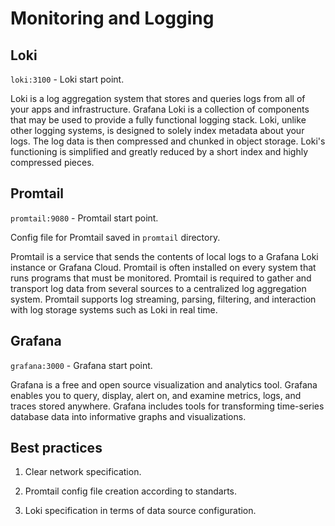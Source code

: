 # Monitoring and Logging

## Loki

`loki:3100` - Loki start point.

Loki is a log aggregation system that stores and queries logs from all of your apps and infrastructure. 
Grafana Loki is a collection of components that may be used to provide a fully functional logging stack. 
Loki, unlike other logging systems, is designed to solely index metadata about your logs. 
The log data is then compressed and chunked in object storage. 
Loki's functioning is simplified and greatly reduced by a short index and highly compressed pieces. 

## Promtail

`promtail:9080` - Promtail start point.

Config file for Promtail saved in `promtail` directory.

Promtail is a service that sends the contents of local logs to a Grafana Loki instance or Grafana Cloud. 
Promtail is often installed on every system that runs programs that must be monitored. 
Promtail is required to gather and transport log data from several sources to a centralized log aggregation system. 
Promtail supports log streaming, parsing, filtering, and interaction with log storage systems such as Loki in real time.

## Grafana

`grafana:3000` - Grafana start point.

Grafana is a free and open source visualization and analytics tool. 
Grafana enables you to query, display, alert on, and examine metrics, logs, and traces stored anywhere. 
Grafana includes tools for transforming time-series database data into informative graphs and visualizations.

## Best practices

1. Clear network specification.

2. Promtail config file creation according to standarts.

3. Loki specification in terms of data source configuration.